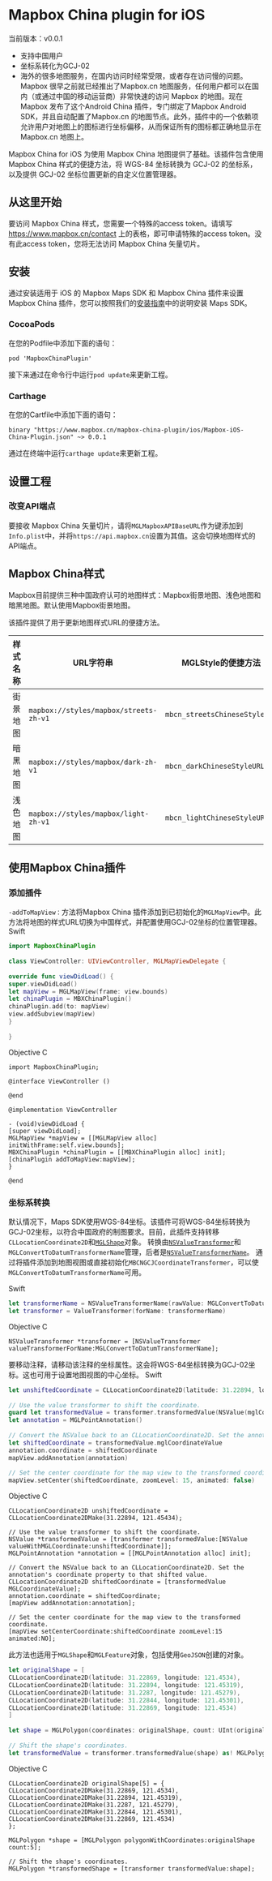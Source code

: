 # Mapbox China plugin for iOS
当前版本：v0.0.1
- 支持中国用户
- 坐标系转化为GCJ-02
- 海外的很多地图服务，在国内访问时经常受限，或者存在访问慢的问题。Mapbox 很早之前就已经推出了Mapbox.cn 地图服务，任何用户都可以在国内（或通过中国的移动运营商）非常快速的访问 Mapbox 的地图。现在Mapbox 发布了这个Android China 插件，专门绑定了Mapbox Android SDK，并且自动配置了Mapbox.cn 的地图节点。此外，插件中的一个依赖项允许用户对地图上的图标进行坐标偏移，从而保证所有的图标都正确地显示在Mapbox.cn 地图上。

Mapbox China for iOS 为使用 Mapbox China 地图提供了基础。该插件包含使用 Mapbox China 样式的便捷方法，将 WGS-84 坐标转换为 GCJ-02 的坐标系，以及提供 GCJ-02 坐标位置更新的自定义位置管理器。

## 从这里开始
要访问 Mapbox China 样式，您需要一个特殊的access token。请填写 https://www.mapbox.cn/contact 上的表格，即可申请特殊的access token。没有此access token，您将无法访问 Mapbox China 矢量切片。

## 安装
通过安装适用于 iOS 的 Mapbox Maps SDK 和 Mapbox China 插件来设置 Mapbox China 插件，您可以按照我们的[安装指南](https://www.mapbox.com/install/ios/)中的说明安装 Maps SDK。

### CocoaPods
在您的Podfile中添加下面的语句：
```
pod 'MapboxChinaPlugin'
```
接下来通过在命令行中运行`pod update`来更新工程。

### Carthage
在您的Cartfile中添加下面的语句：
```
binary "https://www.mapbox.cn/mapbox-china-plugin/ios/Mapbox-iOS-China-Plugin.json" ~> 0.0.1
```
通过在终端中运行`carthage update`来更新工程。

## 设置工程
### 改变API端点
要接收 Mapbox China 矢量切片，请将`MGLMapboxAPIBaseURL`作为键添加到`Info.plist`中，并将`https://api.mapbox.cn`设置为其值。这会切换地图样式的API端点。

## Mapbox China样式
Mapbox目前提供三种中国政府认可的地图样式：Mapbox街景地图、浅色地图和暗黑地图。默认使用Mapbox街景地图。

该插件提供了用于更新地图样式URL的便捷方法。

| 样式名称 | URL字符串 | MGLStyle的便捷方法 |
| --- | --- | --- |
| 街景地图 | `mapbox://styles/mapbox/streets-zh-v1` | `mbcn_streetsChineseStyleURL` |
| 暗黑地图 | `mapbox://styles/mapbox/dark-zh-v1` | `mbcn_darkChineseStyleURL` |
| 浅色地图 | `mapbox://styles/mapbox/light-zh-v1` | `mbcn_lightChineseStyleURL` |

## 使用Mapbox China插件
### 添加插件
`-addToMapView：`方法将Mapbox China 插件添加到已初始化的`MGLMapView`中。此方法将地图的样式URL切换为中国样式，并配置使用GCJ-02坐标的位置管理器。
Swift
```Swift
import MapboxChinaPlugin
 
class ViewController: UIViewController, MGLMapViewDelegate {
 
override func viewDidLoad() {
super.viewDidLoad()
let mapView = MGLMapView(frame: view.bounds)
let chinaPlugin = MBXChinaPlugin()
chinaPlugin.add(to: mapView)
view.addSubview(mapView)
}
 
}
```
Objective C
```Objective C
import MapboxChinaPlugin;
 
@interface ViewController ()
 
@end
 
@implementation ViewController
 
- (void)viewDidLoad {
[super viewDidLoad];
MGLMapView *mapView = [[MGLMapView alloc] initWithFrame:self.view.bounds];
MBXChinaPlugin *chinaPlugin = [[MBXChinaPlugin alloc] init];
[chinaPlugin addToMapView:mapView];
}
 
@end
```

### 坐标系转换
默认情况下，Maps SDK使用WGS-84坐标。该插件可将WGS-84坐标转换为GCJ-02坐标，以符合中国政府的制图要求。目前，此插件支持转移`CLLocationCoordinate2D`和[`MGLShape`](https://www.mapbox.com/ios-sdk/api/4.5.0/Classes/MGLShape.html)对象。 转换由[`NSValueTransformer`](https://developer.apple.com/documentation/foundation/nsvaluetransformer)和`MGLConvertToDatumTransformerName`管理，后者是[`NSValueTransformerName`](https://developer.apple.com/documentation/foundation/nsvaluetransformername)。 通过将插件添加到地图视图或直接初始化`MBCNGCJCoordinateTransformer`，可以使`MGLConvertToDatumTransformerName`可用。

Swift
```Swift
let transformerName = NSValueTransformerName(rawValue: MGLConvertToDatumTransformerName)
let transformer = ValueTransformer(forName: transformerName)
```
Objective C
```Objective C
NSValueTransformer *transformer = [NSValueTransformer valueTransformerForName:MGLConvertToDatumTransformerName];
```
要移动注释，请移动该注释的坐标属性。这会将WGS-84坐标转换为GCJ-02坐标。这也可用于设置地图视图的中心坐标。
Swift
```Swift
let unshiftedCoordinate = CLLocationCoordinate2D(latitude: 31.22894, longitude: 121.45434)
 
// Use the value transformer to shift the coordinate.
guard let transformedValue = transformer.transformedValue(NSValue(mglCoordinate: unshiftedCoordinate)) as? NSValue else { return }
let annotation = MGLPointAnnotation()
 
// Convert the NSValue back to an CLLocationCoordinate2D. Set the annotation's coordinate property to that shifted value.
let shiftedCoordinate = transformedValue.mglCoordinateValue
annotation.coordinate = shiftedCoordinate
mapView.addAnnotation(annotation)
 
// Set the center coordinate for the map view to the transformed coordinate.
mapView.setCenter(shiftedCoordinate, zoomLevel: 15, animated: false)
```
Objective C
```Objective C
CLLocationCoordinate2D unshiftedCoordinate = CLLocationCoordinate2DMake(31.22894, 121.45434);
 
// Use the value transformer to shift the coordinate.
NSValue *transformedValue = [transformer transformedValue:[NSValue valueWithMGLCoordinate:unshiftedCoordinate]];
MGLPointAnnotation *annotation = [[MGLPointAnnotation alloc] init];
 
// Convert the NSValue back to an CLLocationCoordinate2D. Set the annotation's coordinate property to that shifted value.
CLLocationCoordinate2D shiftedCoordinate = [transformedValue MGLCoordinateValue];
annotation.coordinate = shiftedCoordinate;
[mapView addAnnotation:annotation];
 
// Set the center coordinate for the map view to the transformed coordinate.
[mapView setCenterCoordinate:shiftedCoordinate zoomLevel:15 animated:NO];
```
此方法也适用于`MGLShape`和`MGLFeature`对象，包括使用`GeoJSON`创建的对象。
```Swift
let originalShape = [
CLLocationCoordinate2D(latitude: 31.22869, longitude: 121.4534),
CLLocationCoordinate2D(latitude: 31.22894, longitude: 121.45319),
CLLocationCoordinate2D(latitude: 31.2287, longitude: 121.45279),
CLLocationCoordinate2D(latitude: 31.22844, longitude: 121.45301),
CLLocationCoordinate2D(latitude: 31.22869, longitude: 121.4534)
]
 
let shape = MGLPolygon(coordinates: originalShape, count: UInt(originalShape.count))
 
// Shift the shape's coordinates.
let transformedValue = transformer.transformedValue(shape) as! MGLPolygon
```
Objective C
```Objective C
CLLocationCoordinate2D originalShape[5] = {
CLLocationCoordinate2DMake(31.22869, 121.4534),
CLLocationCoordinate2DMake(31.22894, 121.45319),
CLLocationCoordinate2DMake(31.2287, 121.45279),
CLLocationCoordinate2DMake(31.22844, 121.45301),
CLLocationCoordinate2DMake(31.22869, 121.4534)
};
 
MGLPolygon *shape = [MGLPolygon polygonWithCoordinates:originalShape count:5];
 
// Shift the shape's coordinates.
MGLPolygon *transformedShape = [transformer transformedValue:shape];
```
